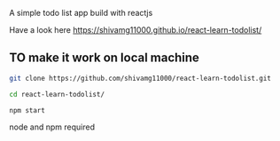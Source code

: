 
A simple todo list app build with reactjs

Have a look here https://shivamg11000.github.io/react-learn-todolist/


## TO make it work on local machine

```sh
git clone https://github.com/shivamg11000/react-learn-todolist.git

cd react-learn-todolist/

npm start
```

node and npm required

